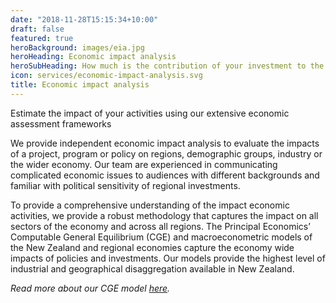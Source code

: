 ```yaml
---
date: "2018-11-28T15:15:34+10:00"
draft: false
featured: true
heroBackground: images/eia.jpg
heroHeading: Economic impact analysis
heroSubHeading: How much is the contribution of your investment to the regional and national economies?
icon: services/economic-impact-analysis.svg
title: Economic impact analysis
---
```


Estimate the impact of your activities using our extensive economic assessment frameworks

We provide independent  economic impact analysis to evaluate the impacts of a project, program or policy on regions, demographic groups, industry or the wider economy. Our team are experienced in communicating complicated economic issues to audiences with different backgrounds and familiar with political sensitivity of regional investments.

To provide a comprehensive understanding of the impact economic activities, we provide a robust methodology that captures the impact on all sectors of the economy and across all regions. The Principal Economics’ Computable General Equilibrium (CGE) and macroeconometric models of the New Zealand and regional economies capture the economy wide impacts of policies and investments. Our models provide the highest level of industrial and geographical disaggregation available in New Zealand.

*Read more about our CGE model [here](https://www.principaleconomics.com/models/cge).*
